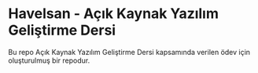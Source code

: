 # Havelsan - Açık Kaynak Yazılım Geliştirme Dersi
Bu repo Açık Kaynak Yazılım Geliştirme Dersi kapsamında verilen ödev için oluşturulmuş bir repodur.
